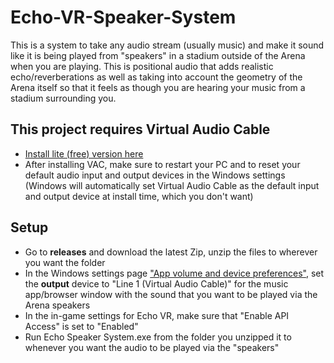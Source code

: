 # Echo-VR-Speaker-System

This is a system to take any audio stream (usually music) and make it sound like it is being played from "speakers" in a stadium outside of the Arena when you are playing. This is positional audio that adds realistic echo/reverberations as well as taking into account the geometry of the Arena itself so that it feels as though you are hearing your music from a stadium surrounding you.


## This project requires Virtual Audio Cable
  * [Install lite (free) version here](https://software.muzychenko.net/freeware/vac464lite.zip)
  * After installing VAC, make sure to restart your PC and to reset your default audio input and output devices in the Windows settings (Windows will automatically set Virtual Audio Cable as the default input and output device at install time, which you don't want)
  
 ## Setup
 
 * Go to **releases** and download the latest Zip, unzip the files to wherever you want the folder
 * In the Windows settings page ["App volume and device preferences"](ms-settings:apps-volume), set the **output** device to "Line 1 (Virtual Audio Cable)" for the music app/browser window with the sound that you want to be played via the Arena speakers
 * In the in-game settings for Echo VR, make sure that "Enable API Access" is set to "Enabled"
 * Run Echo Speaker System.exe from the folder you unzipped it to whenever you want the audio to be played via the "speakers" 
